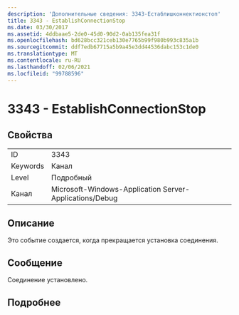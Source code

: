```yaml
---
description: 'Дополнительные сведения: 3343-Естаблишконнектионстоп'
title: 3343 - EstablishConnectionStop
ms.date: 03/30/2017
ms.assetid: 4ddbaae5-2de0-45d0-90d2-0ab135fea31f
ms.openlocfilehash: bd628bcc321ceb130e7765b99f980b993c835a1b
ms.sourcegitcommit: ddf7edb67715a5b9a45e3dd44536dabc153c1de0
ms.translationtype: MT
ms.contentlocale: ru-RU
ms.lasthandoff: 02/06/2021
ms.locfileid: "99788596"
---
```

# <a name="3343---establishconnectionstop"></a>3343 - EstablishConnectionStop

## <a name="properties"></a>Свойства  
  
|||  
|-|-|  
|ID|3343|  
|Keywords|Канал|  
|Level|Подробный|  
|Канал|Microsoft-Windows-Application Server-Applications/Debug|  
  
## <a name="description"></a>Описание  

 Это событие создается, когда прекращается установка соединения.  
  
## <a name="message"></a>Сообщение  

 Соединение установлено.  
  
## <a name="details"></a>Подробнее
